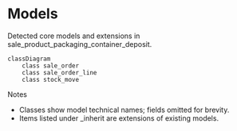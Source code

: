 # Models

Detected core models and extensions in sale_product_packaging_container_deposit.

```mermaid
classDiagram
    class sale_order
    class sale_order_line
    class stock_move
```

Notes
- Classes show model technical names; fields omitted for brevity.
- Items listed under _inherit are extensions of existing models.
